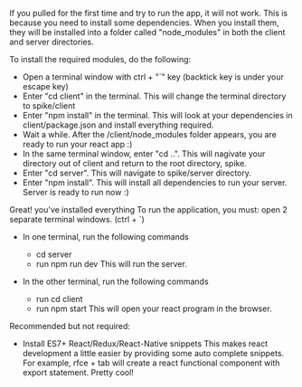 If you pulled for the first time and try to run the app, it will not work.
This is because you need to install some dependencies. 
When you install them, they will be installed into a folder called "node_modules" in both the client and server directories.

To install the required modules, do the following:
- Open a terminal window with ctrl + "`" key (backtick key is under your escape key)
- Enter "cd client" in the terminal. This will change the terminal directory to spike/client
- Enter "npm install" in the terminal. This will look at your dependencies in client/package.json and install everything required.
- Wait a while. After the /client/node_modules folder appears, you are ready to run your react app :)
- In the same terminal window, enter "cd ..". This will nagivate your directory out of client and return to the root directory, spike.
- Enter "cd server". This will navigate to spike/server directory.
- Enter "npm install". This will install all dependencies to run your server. Server is ready to run now :)

Great! you've installed everything
To run the application, you must:
open 2 separate terminal windows. (ctrl + `)
  
  - In one terminal, run the following commands
    - cd server
    - run npm run dev
    This will run the server.

  - In the other terminal, run the following commands
    - run cd client
    - run npm start
    This will open your react program in the browser.


Recommended but not required:
- Install ES7+ React/Redux/React-Native snippets
    This makes react development a little easier by providing some auto complete snippets.
    For example, rfce + tab will create a react functional component with export statement. Pretty cool!